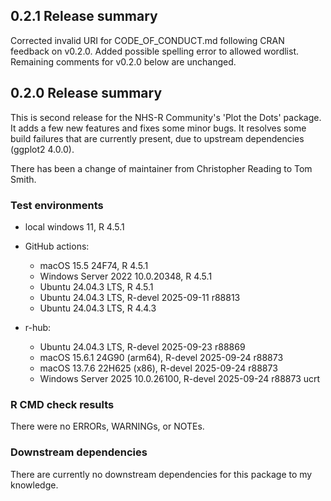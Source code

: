 ## 0.2.1 Release summary
Corrected invalid URI for CODE_OF_CONDUCT.md following CRAN feedback on v0.2.0.
Added possible spelling error to allowed wordlist.
Remaining comments for v0.2.0 below are unchanged.

## 0.2.0 Release summary
This is second release for the NHS-R Community's 'Plot the Dots' package.  It adds a few new features and fixes some minor bugs. It resolves some build failures that are currently present, due to upstream dependencies (ggplot2 4.0.0).

There has been a change of maintainer from Christopher Reading to Tom Smith.

### Test environments
* local windows 11, R 4.5.1

* GitHub actions:
  * macOS 15.5 24F74, R 4.5.1 
  * Windows Server 2022 10.0.20348, R 4.5.1
  * Ubuntu 24.04.3 LTS, R 4.5.1
  * Ubuntu 24.04.3 LTS, R-devel 2025-09-11 r88813
  * Ubuntu 24.04.3 LTS, R 4.4.3

* r-hub:
  * Ubuntu 24.04.3 LTS, R-devel 2025-09-23 r88869
  * macOS 15.6.1 24G90 (arm64), R-devel 2025-09-24 r88873
  * macOS 13.7.6 22H625 (x86), R-devel 2025-09-24 r88873
  * Windows Server 2025 10.0.26100, R-devel 2025-09-24 r88873 ucrt

### R CMD check results
There were no ERRORs, WARNINGs, or NOTEs.

### Downstream dependencies
There are currently no downstream dependencies for this package to my knowledge.
